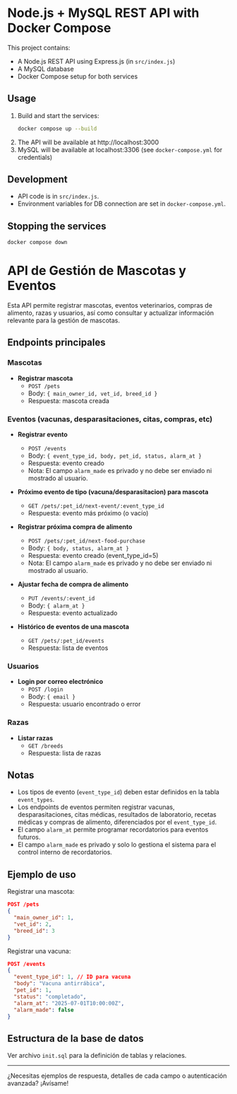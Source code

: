 # Node.js + MySQL REST API with Docker Compose

This project contains:

- A Node.js REST API using Express.js (in `src/index.js`)
- A MySQL database
- Docker Compose setup for both services

## Usage

1. Build and start the services:
   ```bash
   docker compose up --build
   ```
2. The API will be available at http://localhost:3000
3. MySQL will be available at localhost:3306 (see `docker-compose.yml` for credentials)

## Development

- API code is in `src/index.js`.
- Environment variables for DB connection are set in `docker-compose.yml`.

## Stopping the services

```bash
docker compose down
```

# API de Gestión de Mascotas y Eventos

Esta API permite registrar mascotas, eventos veterinarios, compras de alimento, razas y usuarios, así como consultar y actualizar información relevante para la gestión de mascotas.

## Endpoints principales

### Mascotas

- **Registrar mascota**
  - `POST /pets`
  - Body: `{ main_owner_id, vet_id, breed_id }`
  - Respuesta: mascota creada

### Eventos (vacunas, desparasitaciones, citas, compras, etc)

- **Registrar evento**

  - `POST /events`
  - Body: `{ event_type_id, body, pet_id, status, alarm_at }`
  - Respuesta: evento creado
  - Nota: El campo `alarm_made` es privado y no debe ser enviado ni mostrado al usuario.

- **Próximo evento de tipo (vacuna/desparasitacion) para mascota**

  - `GET /pets/:pet_id/next-event/:event_type_id`
  - Respuesta: evento más próximo (o vacío)

- **Registrar próxima compra de alimento**

  - `POST /pets/:pet_id/next-food-purchase`
  - Body: `{ body, status, alarm_at }`
  - Respuesta: evento creado (event_type_id=5)
  - Nota: El campo `alarm_made` es privado y no debe ser enviado ni mostrado al usuario.

- **Ajustar fecha de compra de alimento**

  - `PUT /events/:event_id`
  - Body: `{ alarm_at }`
  - Respuesta: evento actualizado

- **Histórico de eventos de una mascota**
  - `GET /pets/:pet_id/events`
  - Respuesta: lista de eventos

### Usuarios

- **Login por correo electrónico**
  - `POST /login`
  - Body: `{ email }`
  - Respuesta: usuario encontrado o error

### Razas

- **Listar razas**
  - `GET /breeds`
  - Respuesta: lista de razas

## Notas

- Los tipos de evento (`event_type_id`) deben estar definidos en la tabla `event_types`.
- Los endpoints de eventos permiten registrar vacunas, desparasitaciones, citas médicas, resultados de laboratorio, recetas médicas y compras de alimento, diferenciados por el `event_type_id`.
- El campo `alarm_at` permite programar recordatorios para eventos futuros.
- El campo `alarm_made` es privado y solo lo gestiona el sistema para el control interno de recordatorios.

## Ejemplo de uso

Registrar una mascota:

```json
POST /pets
{
  "main_owner_id": 1,
  "vet_id": 2,
  "breed_id": 3
}
```

Registrar una vacuna:

```json
POST /events
{
  "event_type_id": 1, // ID para vacuna
  "body": "Vacuna antirrábica",
  "pet_id": 1,
  "status": "completado",
  "alarm_at": "2025-07-01T10:00:00Z",
  "alarm_made": false
}
```

## Estructura de la base de datos

Ver archivo `init.sql` para la definición de tablas y relaciones.

---

¿Necesitas ejemplos de respuesta, detalles de cada campo o autenticación avanzada? ¡Avísame!
